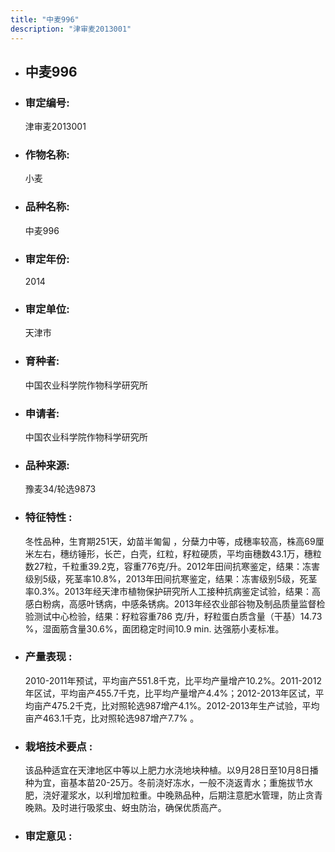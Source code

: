 ```yaml
---
title: "中麦996"
description: "津审麦2013001"
---
```

* ## 中麦996
* ###  审定编号:  
   津审麦2013001

*  ### 作物名称:  
   小麦

*   ###  品种名称: 
    中麦996

*   ### 审定年份: 
    2014

*   ### 审定单位:  
    天津市

*   ### 育种者:  
    中国农业科学院作物科学研究所

*   ### 申请者:  
    中国农业科学院作物科学研究所

*   ### 品种来源:  
    豫麦34/轮选9873

*   ### 特征特性 : 
    冬性品种，生育期251天，幼苗半匍匐 ，分蘖力中等，成穗率较高，株高69厘米左右，穗纺锤形，长芒，白壳，红粒，籽粒硬质，平均亩穗数43.1万，穗粒数27粒，千粒重39.2克，容重776克/升。2012年田间抗寒鉴定，结果：冻害级别5级，死茎率10.8%，2013年田间抗寒鉴定，结果：冻害级别5级，死茎率0.3%。2013年经天津市植物保护研究所人工接种抗病鉴定试验，结果：高感白粉病，高感叶锈病，中感条锈病。2013年经农业部谷物及制品质量监督检验测试中心检验，结果：籽粒容重786 克/升，籽粒蛋白质含量（干基）14.73 %，湿面筋含量30.6%，面团稳定时间10.9 min. 达强筋小麦标准。

*   ### 产量表现 : 
    2010-2011年预试，平均亩产551.8千克，比平均产量增产10.2%。2011-2012年区试，平均亩产455.7千克，比平均产量增产4.4%；2012-2013年区试，平均亩产475.2千克，比对照轮选987增产4.1%。2012-2013年生产试验，平均亩产463.1千克，比对照轮选987增产7.7% 。

*   ### 栽培技术要点 : 
    该品种适宜在天津地区中等以上肥力水浇地块种植。以9月28日至10月8日播种为宜，亩基本苗20-25万。冬前浇好冻水，一般不浇返青水；重施拔节水肥，浇好灌浆水，以利增加粒重。中晚熟品种，后期注意肥水管理，防止贪青晚熟。及时进行吸浆虫、蚜虫防治，确保优质高产。

*   ### 审定意见 : 
    
